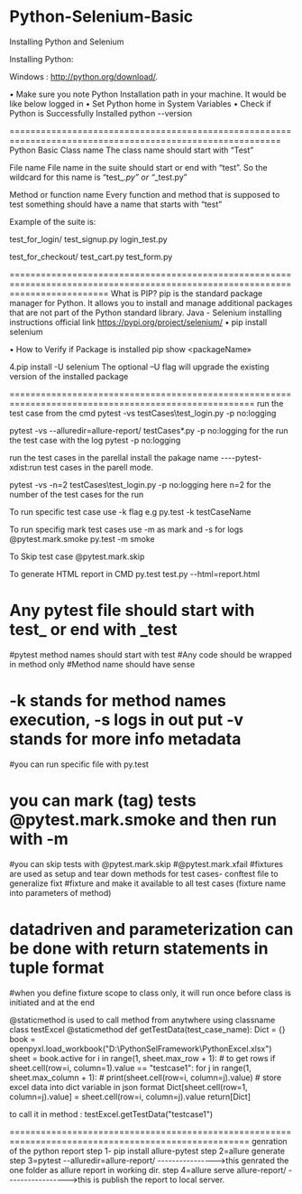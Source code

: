 # Python-Selenium-Basic


Installing Python and Selenium

Installing Python:

Windows : http://python.org/download/.

• Make sure you note Python Installation path in your machine.
It would be like below
logged in
• Set Python home in System Variables
• Check if Python is Successfully Installed
python --version

==========================================================================================================
Python Basic 
Class name
The class name should start with “Test”

File name
File name in the suite should start or end with “test”. So the wildcard for this name is “test_*.py” or “*_test.py”

Method or function name
Every function and method that is supposed to test something should have a name that starts with “test”

Example of the suite is:

test_for_login/
	test_signup.py
	login_test.py

test_for_checkout/
	test_cart.py
	test_form.py
	
===============================================================================================================================	
What is PIP?
pip is the standard package manager for Python. It allows you to install and
manage additional packages that are not part of the Python standard library.
Java -
Selenium installing instructions official link
https://pypi.org/project/selenium/
• pip install selenium

• How to Verify if Package is installed
pip show <packageName»

4.pip install -U selenium
The optional –U flag will upgrade the existing version of the installed package

=====================================================================================================
run the test case from the cmd
pytest -vs testCases\test_login.py -p no:logging

pytest -vs --alluredir=allure-report/  testCases\*.py -p no:logging 
for the run the test case with the log
pytest -p no:logging


run the test cases in the parellal
install the pakage name ----pytest-xdist:run test cases in the parell mode.

pytest -vs -n=2 testCases\test_login.py -p no:logging
here n=2 for the number of the test cases for the run

To run specific test case use -k flag
e.g py.test -k testCaseName 

To run specifig mark test cases use -m as mark and -s for logs
@pytest.mark.smoke
py.test -m smoke 

To Skip test case 
@pytest.mark.skip

To generate HTML report in CMD 
py.test test.py --html=report.html


# Any pytest file should start with test_ or end with _test
#pytest method names should start with test
#Any code should be wrapped in method only
#Method name should have sense
# -k stands for method names execution, -s logs in out put  -v stands for more info metadata
#you can run specific file with py.test <filename>
# you can mark (tag) tests @pytest.mark.smoke and then run with -m
#you can skip tests with @pytest.mark.skip
#@pytest.mark.xfail
#fixtures are used as setup and tear down methods for test cases- conftest file to generalize fixt
#fixture and make it available to all test cases (fixture name into parameters of method)
# datadriven and parameterization can be done with return statements in tuple format
#when you define fixture scope to class only, it will run once before class is initiated and at the end



@staticmethod is used to call method from  anytwhere using classname
class testExcel
  @staticmethod
    def getTestData(test_case_name):
        Dict = {}
        book = openpyxl.load_workbook("D:\\PythonSelFramework\\PythonExcel.xlsx")
        sheet = book.active
        for i in range(1, sheet.max_row + 1):  # to get rows
            if sheet.cell(row=i, column=1).value == "testcase1":
                for j in range(1, sheet.max_column + 1):
                    # print(sheet.cell(row=i, column=j).value)
                    # store excel data into dict variable in json format
                    Dict[sheet.cell(row=1, column=j).value] = sheet.cell(row=i, column=j).value
        return[Dict]
	
to call it in method :
   testExcel.getTestData("testcase1")	

====================================================================================================
            genration of the python report 
step 1- pip install allure-pytest
step 2=allure generate
step 3=pytest --alluredir=allure-report/     ---------------->this genrated the one folder as allure report in working dir.
step 4=allure serve allure-report/               ----------------->this is publish the report to local server.

























